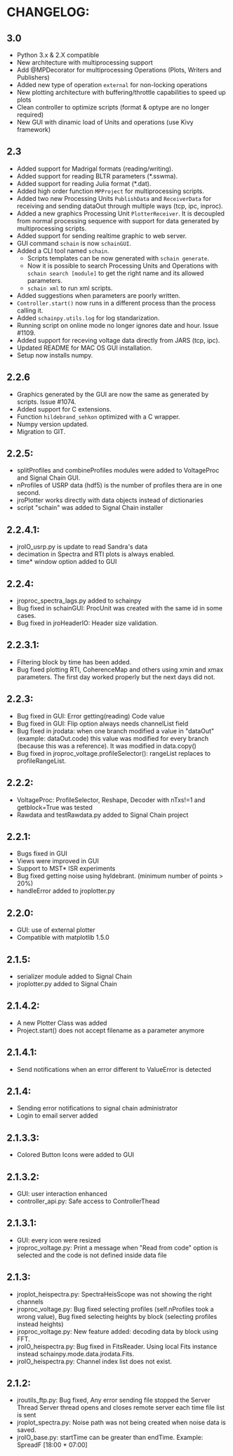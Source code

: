 # CHANGELOG:

## 3.0
* Python 3.x & 2.X compatible
* New architecture with multiprocessing support
* Add @MPDecorator for multiprocessing Operations (Plots, Writers and Publishers)
* Added new type of operation `external` for non-locking operations
* New plotting architecture with buffering/throttle capabilities to speed up plots
* Clean controller to optimize scripts (format & optype are no longer required)
* New GUI with dinamic load of Units and operations (use Kivy framework)

## 2.3
* Added support for Madrigal formats (reading/writing).
* Added support for reading BLTR parameters (*.sswma).
* Added support for reading Julia format (*.dat).
* Added high order function `MPProject` for multiprocessing scripts.
* Added two new Processing Units `PublishData` and `ReceiverData` for receiving and sending dataOut through multiple ways (tcp, ipc, inproc).
* Added a new graphics Processing Unit `PlotterReceiver`. It is decoupled from normal processing sequence with support for data generated by multiprocessing scripts.
* Added support for sending realtime graphic to web server.
* GUI command `schain` is now `schainGUI`. 
* Added a CLI tool named `schain`. 
	* Scripts templates can be now generated with `schain generate`. 
	* Now it is possible to search Processing Units and Operations with `schain search [module]` to get the right name and its allowed parameters.
	* `schain xml` to run xml scripts.
* Added suggestions when parameters are poorly written.
* `Controller.start()` now runs in a different process than the process calling it.
* Added `schainpy.utils.log` for log standarization.
* Running script on online mode no longer ignores date and hour. Issue #1109.
* Added support for receving voltage data directly from JARS (tcp, ipc).
* Updated README for MAC OS GUI installation.
* Setup now installs numpy.

## 2.2.6
* Graphics generated by the GUI are now the same as generated by scripts. Issue #1074.
* Added support for C extensions.
* Function `hildebrand_sehkon` optimized with a C wrapper.
* Numpy version updated.
* Migration to GIT.

## 2.2.5:
* splitProfiles and combineProfiles modules were added to VoltageProc and Signal Chain GUI.
* nProfiles of USRP data (hdf5) is the number of profiles thera are in one second.
* jroPlotter works directly with data objects instead of dictionaries
* script "schain" was added to Signal Chain installer

## 2.2.4.1:
* jroIO_usrp.py is update to read Sandra's data 
* decimation in Spectra and RTI plots is always enabled.
* time* window option added to GUI

## 2.2.4:
* jroproc_spectra_lags.py added to schainpy
* Bug fixed in schainGUI: ProcUnit was created with the same id in some cases.
* Bug fixed in jroHeaderIO: Header size validation.

## 2.2.3.1:
* Filtering block by time has been added.
* Bug fixed plotting RTI, CoherenceMap and others using xmin and xmax parameters. The first day worked
properly but the next days did not.

## 2.2.3:
* Bug fixed in GUI: Error getting(reading) Code value
* Bug fixed in GUI: Flip option always needs channelList field
* Bug fixed in jrodata: when one branch modified a value in "dataOut" (example: dataOut.code) this value
was modified for every branch (because this was a reference). It was modified in data.copy()
* Bug fixed in jroproc_voltage.profileSelector(): rangeList replaces to profileRangeList.

## 2.2.2:
* VoltageProc: ProfileSelector, Reshape, Decoder with nTxs!=1 and getblock=True was tested
* Rawdata and testRawdata.py added to Signal Chain project

## 2.2.1:
* Bugs fixed in GUI
* Views were improved in GUI
* Support to MST* ISR experiments
* Bug fixed getting noise using hyldebrant. (minimum number of points > 20%)
* handleError added to jroplotter.py

## 2.2.0:
* GUI: use of external plotter
* Compatible with matplotlib 1.5.0

## 2.1.5:
* serializer module added to Signal Chain
* jroplotter.py added to Signal Chain

## 2.1.4.2:
* A new Plotter Class was added
* Project.start() does not accept filename as a parameter anymore

## 2.1.4.1:
* Send notifications when an error different to ValueError is detected

## 2.1.4:
* Sending error notifications to signal chain administrator
* Login to email server added

## 2.1.3.3:
* Colored Button Icons were added to GUI

## 2.1.3.2:
* GUI: user interaction enhanced
* controller_api.py: Safe access to ControllerThead

## 2.1.3.1:
* GUI: every icon were resized
* jroproc_voltage.py: Print a message when "Read from code" option is selected and the code is not defined inside data file

## 2.1.3:
* jroplot_heispectra.py: SpectraHeisScope was not showing the right channels
* jroproc_voltage.py: Bug fixed selecting profiles (self.nProfiles took a wrong value),
					 Bug fixed selecting heights by block (selecting profiles instead heights)
* jroproc_voltage.py: New feature added: decoding data by block using FFT.
* jroIO_heispectra.py: Bug fixed in FitsReader. Using local Fits instance instead schainpy.mode.data.jrodata.Fits.
* jroIO_heispectra.py: Channel index list does not exist.

## 2.1.2:
* jroutils_ftp.py: Bug fixed, Any error sending file stopped the Server Thread
				  Server thread opens and closes remote server each time file list is sent
* jroplot_spectra.py: Noise path was not being created when noise data is saved.
* jroIO_base.py: startTime can be greater than endTime. Example: SpreadF [18:00 *  07:00]